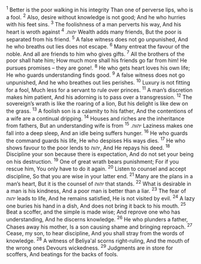 <sup>1</sup> Better is the poor walking in his integrity Than one of perverse lips, who is a fool.
<sup>2</sup> Also, desire without knowledge is not good; And he who hurries with his feet sins.
<sup>3</sup> The foolishness of a man perverts his way, And his heart is wroth against יהוה.
<sup>4</sup> Wealth adds many friends, But the poor is separated from his friend.
<sup>5</sup> A false witness does not go unpunished, And he who breaths out lies does not escape.
<sup>6</sup> Many entreat the favour of the noble. And all are friends to him who gives gifts.
<sup>7</sup> All the brothers of the poor shall hate him; How much more shall his friends go far from him! He pursues promises – they are gone!.
<sup>8</sup> He who gets heart loves his own life; He who guards understanding finds good.
<sup>9</sup> A false witness does not go unpunished, And he who breathes out lies perishes.
<sup>10</sup> Luxury is not fitting for a fool, Much less for a servant to rule over princes.
<sup>11</sup> A man’s discretion makes him patient, And his adorning is to pass over a transgression.
<sup>12</sup> The sovereign’s wrath is like the roaring of a lion, But his delight is like dew on the grass.
<sup>13</sup> A foolish son is a calamity to his father, And the contentions of a wife are a continual dripping.
<sup>14</sup> Houses and riches are the inheritance from fathers, But an understanding wife is from יהוה.
<sup>15</sup> Laziness makes one fall into a deep sleep, And an idle being suffers hunger.
<sup>16</sup> He who guards the command guards his life, He who despises His ways dies.
<sup>17</sup> He who shows favour to the poor lends to יהוה, And He repays his deed.
<sup>18</sup> Discipline your son because there is expectation, And do not set your being on his destruction.
<sup>19</sup> One of great wrath bears punishment; For if you rescue him, You only have to do it again.
<sup>20</sup> Listen to counsel and accept discipline, So that you are wise in your latter end.
<sup>21</sup> Many are the plans in a man’s heart, But it is the counsel of יהוה that stands.
<sup>22</sup> What is desirable in a man is his kindness, And a poor man is better than a liar.
<sup>23</sup> The fear of יהוה leads to life, And he remains satisfied, He is not visited by evil.
<sup>24</sup> A lazy one buries his hand in a dish, And does not bring it back to his mouth.
<sup>25</sup> Beat a scoffer, and the simple is made wise; And reprove one who has understanding, And he discerns knowledge.
<sup>26</sup> He who plunders a father, Chases away his mother, Is a son causing shame and bringing reproach.
<sup>27</sup> Cease, my son, to hear discipline, And you shall stray from the words of knowledge.
<sup>28</sup> A witness of Beliya‛al scorns right-ruling, And the mouth of the wrong ones Devours wickedness.
<sup>29</sup> Judgments are in store for scoffers, And beatings for the backs of fools.
